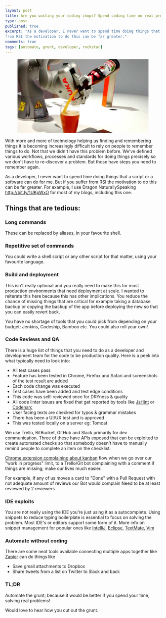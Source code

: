 ```yaml
---
layout: post
title: Are you wasting your coding chops? Spend coding time on real problems
type: post
published: true
excerpt: "As a developer, I never want to spend time doing things that a script or a software can do for me. But if you suffer 
from RSI the motivation to do this can be far greater."
comments: true
tags: [automate, grunt, developer, rockstar]
---
```


<figure>
	<img src="../images/bot-beer-pour.jpg">
</figure>

With more and more of technology helping us finding and remembering things it is becoming increasingly difficult to rely
on people to remember things to do. Not that we didn't have this problem before. We've defined various workflows, processes
and standards for doing things precisely so we don't have to re-discover a problem. But those have steps you need to remember again.

As a developer, I never want to spend time doing things that a script or a software can do for me. But if you suffer 
from RSI the motivation to do this can be far greater. For example, I use Dragon NaturallySpeaking http://bit.ly/1UKpWxO 
for most of my blogs, including this one.

## Things that are tedious:

### Long commands
These  can be replaced by aliases,  in your favourite shell.

### Repetitive set of commands
You could write a shell script or any other script for that matter,  using your favourite language. 

### Build and deployment
This isn't really optional and you really need to make this for most production environments that need deployment at 
scale. I wanted to reiterate this here because this has other implications. You reduce the chance of missing things 
that are critical for example taking a database backup or copying the backup of the app before deploying the new so 
that you can easily revert back. 

You have no shortage of tools that you could pick from depending on your budget: Jenkins, Codeship, Bamboo etc. You could also roll your own!

### Code Reviews and QA
There is a huge list of things that you need to do as a developer and development team for the code to be production quality.  Here is a peek into what typically need to look into:
- All test cases pass
- Feature has been tested  in Chrome, Firefox and Safari and screenshots of the test result are added
- Each code change was executed
- Test cases have been added and test edge conditions
- This code was self-reviewed once for DRYness & quality
- All code linter issues are fixed that get reported by tools like [JsHint](http://www.jshint.com/docs/) or 
[Codenarc](http://grails.org/plugin/codenarc)
- User facing texts are checked for typos & grammar mistakes
- There has been a UI/UX test and is approved
- This was tested locally on a server eg: Tomcat

We use Trello, BitBucket, GitHub and Slack primarily for dev communication.  Three of these have APIs exposed that can 
be exploited to create automated checks so that somebody doesn't have to manually remind people to  complete an item 
on the checklist.

[Chrome extension complaining about kanban](https://chrome.google.com/webstore/detail/kanban-wip-for-trello/oekefjibcnongmmmmkdiofgeppfkmdii) flow when we go over our "work in progress" limit, to a Trello/Git bot complaining with a comment if things are missing; make our lives much easier. 

For example, if any of us moves a card to "Done" with a Pull Request with not adequate amount of reviews our Bot would complain
	Need to be at least reviewed by 2 reviewers

### IDE exploits
You are not really using the IDE you're just using it as a autocomplete. Using snippets to reduce typing boilerplate 
is essential to focus on solving the problem. Most IDE's or editors support some form of it. More info on snippet 
management for popular ones like [IntelliJ](http://bit.ly/1SZ8Vwm), [Eclipse](http://bit.ly/1SZ9436), 
[TextMate](http://bit.ly/1SZ982E), [Vim](http://bit.ly/1SZ96I6)

### Automate without coding
There are some neat tools available connecting multiple apps together like [Zapier](https://zapier.com/) can do things like
- Save gmail attachments to Dropbox
- Share tweets from a list on Twitter to Slack and back

### TL;DR
Automate the grunt; because it would be better if you spend your time, solving real problems!

Would love to hear how you cut out the grunt.
